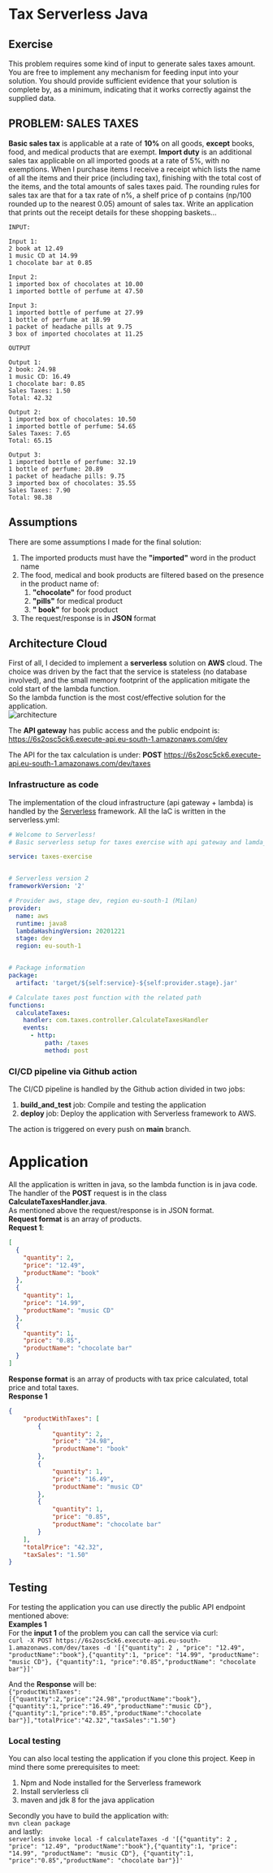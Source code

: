 # Tax Serverless Java
## Exercise 
This problem requires some kind of input to generate sales taxes amount. You are free to implement any mechanism for feeding input into your solution. You should provide sufficient evidence that your solution is complete by, as a minimum, indicating that it works correctly against the supplied data.  
## PROBLEM: SALES TAXES
**Basic sales tax** is applicable at a rate of **10%** on all goods, **except** books, food, and medical products that are exempt. **Import duty** is an additional sales tax applicable on all imported goods at a rate of 5%, with no exemptions.
When I purchase items I receive a receipt which lists the name of all the items and their price (including tax), finishing with the total cost of the items, and the total amounts of sales taxes paid. The rounding rules for sales tax are that for a tax rate of n%, a shelf price of p contains (np/100 rounded up to the nearest 0.05) amount of sales tax.
Write an application that prints out the receipt details for these shopping baskets...

```
INPUT:

Input 1:
2 book at 12.49
1 music CD at 14.99
1 chocolate bar at 0.85

Input 2:
1 imported box of chocolates at 10.00
1 imported bottle of perfume at 47.50

Input 3:
1 imported bottle of perfume at 27.99
1 bottle of perfume at 18.99
1 packet of headache pills at 9.75
3 box of imported chocolates at 11.25

OUTPUT

Output 1:
2 book: 24.98
1 music CD: 16.49
1 chocolate bar: 0.85
Sales Taxes: 1.50
Total: 42.32

Output 2:
1 imported box of chocolates: 10.50
1 imported bottle of perfume: 54.65
Sales Taxes: 7.65
Total: 65.15

Output 3:
1 imported bottle of perfume: 32.19
1 bottle of perfume: 20.89
1 packet of headache pills: 9.75
3 imported box of chocolates: 35.55
Sales Taxes: 7.90
Total: 98.38
```

## Assumptions
There are some assumptions I made for the final solution:
1. The imported products must have the **"imported"** word in the product name
2. The food, medical and book products are filtered based on the presence in the product name of:
   1. **"chocolate"** for food product
   2. **"pills"** for medical product
   3. **" book"** for book product
3. The request/response is in **JSON** format

## Architecture Cloud
First of all, I decided to implement a **serverless** solution on **AWS** cloud. The choice was driven by the fact that the service is stateless (no database involved), and the small memory footprint of the application mitigate the cold start of the lambda function.  
So the lambda function is the most cost/effective solution for the application.  
![architecture](architecture.png)

The **API gateway** has public access and the public endpoint is:
https://6s2osc5ck6.execute-api.eu-south-1.amazonaws.com/dev

The API for the tax calculation is under:
**POST** https://6s2osc5ck6.execute-api.eu-south-1.amazonaws.com/dev/taxes

### Infrastructure as code
The implementation of the cloud infrastructure (api gateway + lambda) is handled by the [Serverless](https://www.serverless.com/) framework.
All the IaC is written in the serverless.yml:
```yaml
# Welcome to Serverless!
# Basic serverless setup for taxes exercise with api gateway and lamda_proxy integration

service: taxes-exercise


# Serverless version 2
frameworkVersion: '2'

# Provider aws, stage dev, region eu-south-1 (Milan)
provider:
  name: aws
  runtime: java8
  lambdaHashingVersion: 20201221
  stage: dev
  region: eu-south-1


# Package information
package:
  artifact: 'target/${self:service}-${self:provider.stage}.jar'

# Calculate taxes post function with the related path
functions:
  calculateTaxes:
    handler: com.taxes.controller.CalculateTaxesHandler
    events:
      - http:
          path: /taxes
          method: post
```
### CI/CD pipeline via Github action
The CI/CD pipeline is handled by the Github action divided in two jobs:
1. **build_and_test** job: Compile and testing the application
2. **deploy** job: Deploy the application with Serverless framework to AWS.

The action is triggered on every push on **main** branch.

# Application
All the application is written in java, so the lambda function is in java code. The handler of the **POST** request is in the class **CalculateTaxesHandler.java**.  
As mentioned above the request/response is in JSON format.  
**Request format** is an array of products.  
**Request 1**:
```json
[
  {
    "quantity": 2,
    "price": "12.49",
    "productName": "book"
  },
  {
    "quantity": 1,
    "price": "14.99",
    "productName": "music CD"
  },
  {
    "quantity": 1,
    "price": "0.85",
    "productName": "chocolate bar"
  }
]
```
**Response format** is an array of products with tax price calculated, total price and total taxes.  
**Response 1**
```json
{
    "productWithTaxes": [
        {
            "quantity": 2,
            "price": "24.98",
            "productName": "book"
        },
        {
            "quantity": 1,
            "price": "16.49",
            "productName": "music CD"
        },
        {
            "quantity": 1,
            "price": "0.85",
            "productName": "chocolate bar"
        }
    ],
    "totalPrice": "42.32",
    "taxSales": "1.50"
}
```
## Testing
For testing the application you can use directly the public API endpoint mentioned above:  
**Examples 1**  
For the **input 1** of the problem you can call the service via curl:  
``` curl -X POST https://6s2osc5ck6.execute-api.eu-south-1.amazonaws.com/dev/taxes -d '[{"quantity": 2 , "price": "12.49", "productName":"book"},{"quantity":1, "price": "14.99", "productName": "music CD"}, {"quantity":1, "price":"0.85","productName": "chocolate bar"}]' ```

And the **Response** will be:  
``` {"productWithTaxes":[{"quantity":2,"price":"24.98","productName":"book"},{"quantity":1,"price":"16.49","productName":"music CD"},{"quantity":1,"price":"0.85","productName":"chocolate bar"}],"totalPrice":"42.32","taxSales":"1.50"} ```

### Local testing
You can also local testing the application if you clone this project. Keep in mind there some prerequisites to meet: 
1. Npm and Node installed for the Serverless framework
2. Install servlerless cli
3. maven and jdk 8 for the java application

Secondly you have to build the application with:  
``` mvn clean package ```  
and lastly:  
``` serverless invoke local -f calculateTaxes -d '[{"quantity": 2 , "price": "12.49", "productName":"book"},{"quantity":1, "price": "14.99", "productName": "music CD"}, {"quantity":1, "price":"0.85","productName": "chocolate bar"}]' ```
